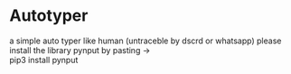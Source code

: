 # Autotyper
a simple auto typer like human (untraceble by dscrd or whatsapp)
please install the library pynput by pasting ->
<br>
pip3 install pynput
